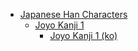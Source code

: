 - [Japanese Han Characters](<../../../../_ja/ja_han/README.md>)
	- [Joyo Kanji 1](<../../../../_ja/ja_han/2_joyo/joyo-1/README.md>)
		- [Joyo Kanji 1 (ko)](<../../../../_ja/ja_han/2_joyo/joyo-1/ko.md>)